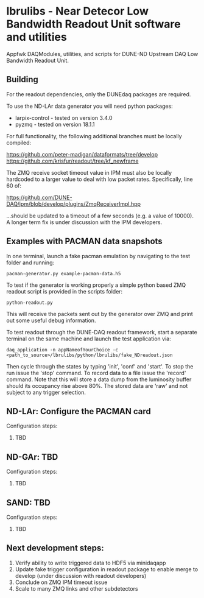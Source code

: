 # lbrulibs - Near Detecor Low Bandwidth Readout Unit software and utilities 
Appfwk DAQModules, utilities, and scripts for DUNE-ND Upstream DAQ Low Bandwidth Readout Unit.

## Building

For the readout dependencies, only the DUNEdaq packages are required.

To use the ND-LAr data generator you will need python packages:
- larpix-control - tested on version 3.4.0
- pyzmq - tested on version 18.1.1

For full functionality, the following additional branches must be locally compiled:

https://github.com/peter-madigan/dataformats/tree/develop
https://github.com/krisfur/readout/tree/kf_newframe

The ZMQ receive socket timeout value in IPM must also be locally hardcoded to a larger value to deal with
low packet rates. Specifically, line 60 of:

https://github.com/DUNE-DAQ/ipm/blob/develop/plugins/ZmqReceiverImpl.hpp

...should be updated to a timeout of a few seconds (e.g. a value of 10000). A longer term fix is under
discussion with the IPM developers.

## Examples with PACMAN data snapshots
In one terminal, launch a fake pacman emulation by navigating to the test folder and running:

    pacman-generator.py example-pacman-data.h5

To test if the generator is working properly a simple python based ZMQ readout script is provided in the scripts folder:

    python-readout.py

This will receive the packets sent out by the generator over ZMQ and print out some useful debug information.

To test readout through the DUNE-DAQ readout framework, start a separate terminal on the same machine and launch the test application via:

    daq_application -n appNameofYourChoice -c <path_to_source>/lbrulibs/python/lbrulibs/fake_NDreadout.json
    
Then cycle through the states by typing 'init', 'conf' and 'start'. To stop the run issue the 'stop' command. To record data to a file
issue the 'record' command. Note that this will store a data dump from the luminosity buffer should its occupancy rise above 80%. The stored
data are 'raw' and not subject to any trigger selection.

## ND-LAr: Configure the PACMAN card
Configuration steps:
   1. TBD

## ND-GAr: TBD
Configuration steps:
   1. TBD

## SAND: TBD
Configuration steps:
   1. TBD


## Next development steps:
   1. Verify ability to write triggered data to HDF5 via minidaqapp
   2. Update fake trigger configuration in readout package to enable merge to develop (under discussion with readout developers)
   3. Conclude on ZMQ IPM timeout issue
   4. Scale to many ZMQ links and other subdetectors
